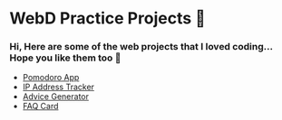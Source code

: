 # WebD Practice Projects 🤖

### Hi, Here are some of the web projects that I loved coding... Hope you like them too 👻

- [Pomodoro App](https://akshun-01.github.io/webD-practice_projects/pomodoro-app/)
- [IP Address Tracker](https://akshun-01.github.io/webD-practice_projects/ip-address-tracker-master/)
- [Advice Generator](https://akshun-01.github.io/webD-practice_projects/advice-generator-app-main/)
- [FAQ Card](faq-accordion-card-main/)
